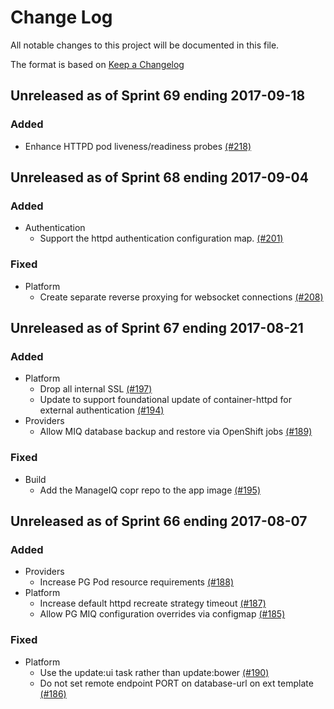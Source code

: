 # Change Log

All notable changes to this project will be documented in this file.

The format is based on [Keep a Changelog](http://keepachangelog.com/en/1.0.0/)


## Unreleased as of Sprint 69 ending 2017-09-18

### Added
- Enhance HTTPD pod liveness/readiness probes [(#218)](https://github.com/ManageIQ/manageiq-pods/pull/218)

## Unreleased as of Sprint 68 ending 2017-09-04

### Added
- Authentication
  - Support the httpd authentication configuration map. [(#201)](https://github.com/ManageIQ/manageiq-pods/pull/201)

### Fixed
- Platform
  - Create separate reverse proxying for websocket connections [(#208)](https://github.com/ManageIQ/manageiq-pods/pull/208)

## Unreleased as of Sprint 67 ending 2017-08-21

### Added
- Platform
  - Drop all internal SSL [(#197)](https://github.com/ManageIQ/manageiq-pods/pull/197)
  - Update to support foundational update of container-httpd for external authentication [(#194)](https://github.com/ManageIQ/manageiq-pods/pull/194)
- Providers
  - Allow MIQ database backup and restore via OpenShift jobs [(#189)](https://github.com/ManageIQ/manageiq-pods/pull/189)

### Fixed
- Build
  - Add the ManageIQ copr repo to the app image [(#195)](https://github.com/ManageIQ/manageiq-pods/pull/195)

## Unreleased as of Sprint 66 ending 2017-08-07

### Added
- Providers
  - Increase PG Pod resource requirements [(#188)](https://github.com/ManageIQ/manageiq-pods/pull/188)
- Platform
  - Increase default httpd recreate strategy timeout [(#187)](https://github.com/ManageIQ/manageiq-pods/pull/187)
  - Allow PG MIQ configuration overrides via configmap [(#185)](https://github.com/ManageIQ/manageiq-pods/pull/185)

### Fixed
- Platform
  - Use the update:ui task rather than update:bower [(#190)](https://github.com/ManageIQ/manageiq-pods/pull/190)
  - Do not set remote endpoint PORT on database-url on ext template [(#186)](https://github.com/ManageIQ/manageiq-pods/pull/186)
